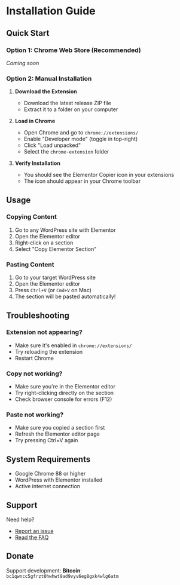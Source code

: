# Installation Guide

## Quick Start

### Option 1: Chrome Web Store (Recommended)
*Coming soon*

### Option 2: Manual Installation

1. **Download the Extension**
   - Download the latest release ZIP file
   - Extract it to a folder on your computer

2. **Load in Chrome**
   - Open Chrome and go to `chrome://extensions/`
   - Enable "Developer mode" (toggle in top-right)
   - Click "Load unpacked"
   - Select the `chrome-extension` folder

3. **Verify Installation**
   - You should see the Elementor Copier icon in your extensions
   - The icon should appear in your Chrome toolbar

## Usage

### Copying Content
1. Go to any WordPress site with Elementor
2. Open the Elementor editor
3. Right-click on a section
4. Select "Copy Elementor Section"

### Pasting Content
1. Go to your target WordPress site
2. Open the Elementor editor  
3. Press `Ctrl+V` (or `Cmd+V` on Mac)
4. The section will be pasted automatically!

## Troubleshooting

### Extension not appearing?
- Make sure it's enabled in `chrome://extensions/`
- Try reloading the extension
- Restart Chrome

### Copy not working?
- Make sure you're in the Elementor editor
- Try right-clicking directly on the section
- Check browser console for errors (F12)

### Paste not working?
- Make sure you copied a section first
- Refresh the Elementor editor page
- Try pressing Ctrl+V again

## System Requirements

- Google Chrome 88 or higher
- WordPress with Elementor installed
- Active internet connection

## Support

Need help? 
- [Report an issue](../../issues)
- [Read the FAQ](README.md#troubleshooting)

## Donate

Support development:
**Bitcoin**: `bc1qwncc5gfrzt0hwhwt9ad9vyv6eg8gxk4wlg6atm`
